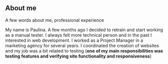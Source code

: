 ## About me
A few words about me, professional experience

My name is Paulina. A few months ago I decided to retrain and start working as a manual tester.
I always felt more technical person and in the past I interested in web development. I worked as a Project Manager in a marketing agency for several years.
I coordinated the creation of websites and my job was a bit related to testing (**one of my main responsibilities was testing features and verifying site functionality and responsiveness**)
